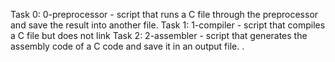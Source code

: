 Task 0: 0-preprocessor - script that runs a C file through the preprocessor and save the result into another file.
Task 1: 1-compiler - script that compiles a C file but does not link
Task 2: 2-assembler - script that generates the assembly code of a C code and save it in an output file.
.

